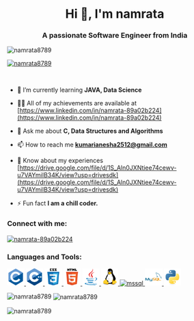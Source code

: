 <h1 align="center">Hi 👋, I'm namrata</h1>
<h3 align="center">A passionate Software Engineer from India</h3>

<p align="left"> <img src="https://komarev.com/ghpvc/?username=namrata8789&label=Profile%20views&color=0e75b6&style=flat" alt="namrata8789" /> </p>

<p align="left"> <a href="https://github.com/ryo-ma/github-profile-trophy"><img src="https://github-profile-trophy.vercel.app/?username=namrata8789" alt="namrata8789" /></a> </p>

<p align="left"> <a href="https://twitter.com/" target="blank"><img src="https://img.shields.io/twitter/follow/?logo=twitter&style=for-the-badge" alt="" /></a> </p>

- 🌱 I’m currently learning **JAVA, Data Science**

- 👨‍💻 All of my achievements are available at [https://www.linkedin.com/in/namrata-89a02b224](https://www.linkedin.com/in/namrata-89a02b224)

- 💬 Ask me about **C, Data Structures and Algorithms**

- 📫 How to reach me **kumarianesha2512@gmail.com**

- 📄 Know about my experiences [https://drive.google.com/file/d/1S_Aln0JXNtiee74cewv-u7VAYmiIB34K/view?usp=drivesdk](https://drive.google.com/file/d/1S_Aln0JXNtiee74cewv-u7VAYmiIB34K/view?usp=drivesdk)

- ⚡ Fun fact **I am a chill coder.**

<h3 align="left">Connect with me:</h3>
<p align="left">
<a href="https://linkedin.com/in/namrata-89a02b224" target="blank"><img align="center" src="https://raw.githubusercontent.com/rahuldkjain/github-profile-readme-generator/master/src/images/icons/Social/linked-in-alt.svg" alt="namrata-89a02b224" height="30" width="40" /></a>
</p>

<h3 align="left">Languages and Tools:</h3>
<p align="left"> <a href="https://www.cprogramming.com/" target="_blank" rel="noreferrer"> <img src="https://raw.githubusercontent.com/devicons/devicon/master/icons/c/c-original.svg" alt="c" width="40" height="40"/> </a> <a href="https://www.w3schools.com/cpp/" target="_blank" rel="noreferrer"> <img src="https://raw.githubusercontent.com/devicons/devicon/master/icons/cplusplus/cplusplus-original.svg" alt="cplusplus" width="40" height="40"/> </a> <a href="https://www.w3schools.com/css/" target="_blank" rel="noreferrer"> <img src="https://raw.githubusercontent.com/devicons/devicon/master/icons/css3/css3-original-wordmark.svg" alt="css3" width="40" height="40"/> </a> <a href="https://www.w3.org/html/" target="_blank" rel="noreferrer"> <img src="https://raw.githubusercontent.com/devicons/devicon/master/icons/html5/html5-original-wordmark.svg" alt="html5" width="40" height="40"/> </a> <a href="https://www.java.com" target="_blank" rel="noreferrer"> <img src="https://raw.githubusercontent.com/devicons/devicon/master/icons/java/java-original.svg" alt="java" width="40" height="40"/> </a> <a href="https://www.linux.org/" target="_blank" rel="noreferrer"> <img src="https://raw.githubusercontent.com/devicons/devicon/master/icons/linux/linux-original.svg" alt="linux" width="40" height="40"/> </a> <a href="https://www.microsoft.com/en-us/sql-server" target="_blank" rel="noreferrer"> <img src="https://www.svgrepo.com/show/303229/microsoft-sql-server-logo.svg" alt="mssql" width="40" height="40"/> </a> <a href="https://www.mysql.com/" target="_blank" rel="noreferrer"> <img src="https://raw.githubusercontent.com/devicons/devicon/master/icons/mysql/mysql-original-wordmark.svg" alt="mysql" width="40" height="40"/> </a> <a href="https://www.python.org" target="_blank" rel="noreferrer"> <img src="https://raw.githubusercontent.com/devicons/devicon/master/icons/python/python-original.svg" alt="python" width="40" height="40"/> </a> </p>

<p><img align="left" src="https://github-readme-stats.vercel.app/api/top-langs?username=namrata8789&show_icons=true&locale=en&layout=compact" alt="namrata8789" /></p>

<p>&nbsp;<img align="center" src="https://github-readme-stats.vercel.app/api?username=namrata8789&show_icons=true&locale=en" alt="namrata8789" /></p>

<p><img align="center" src="https://github-readme-streak-stats.herokuapp.com/?user=namrata8789&" alt="namrata8789" /></p>
